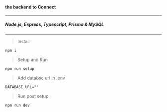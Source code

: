 #### the backend to Connect 
---

##### Node.js, Express, Typescript, Prisma & MySQL
---

> Install
```
npm i
```

> Setup and Run
```
npm run setup
```

> Add databse url in .env
```
DATABASE_URL=""
```

> Run post setup
```
npm run dev
```